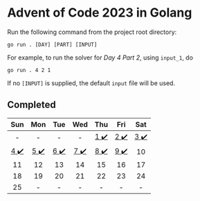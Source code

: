 # Advent of Code 2023 in Golang
Run the following command from the project root directory:
```
go run . [DAY] [PART] [INPUT]
```

For example, to run the solver for _Day 4 Part 2_, using `input_1`, do
```
go run . 4 2 1
```

If no `[INPUT]` is supplied, the default `input` file will be used.

## Completed
| Sun | Mon | Tue | Wed | Thu | Fri | Sat |
| :-: | :-: | :-:| :-: | :-: | :-: | :-: |
| - | - | - | - | [1 :heavy_check_mark:](day01/) | [2 :heavy_check_mark:](day02/) | [3 :heavy_check_mark:](day03/) |
| [4 :heavy_check_mark:](day04/) | [5 :heavy_check_mark:](day05/) | [6 :heavy_check_mark:](day06/) | [7 :heavy_check_mark:](day07/) | [8 :heavy_check_mark:](day08/) | [9 :heavy_check_mark:](day10/) | 10 |
| 11 | 12 | 13 | 14 | 15 | 16 | 17 |
| 18 | 19 | 20 | 21 | 22 | 23 | 24 |
| 25 | - | - | - | - | - | - |

